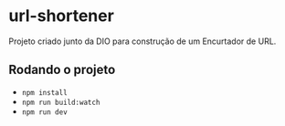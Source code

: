 # url-shortener

Projeto criado junto da DIO para construção de um Encurtador de URL.

## Rodando o projeto

- `npm install`
- `npm run build:watch`
- `npm run dev`

